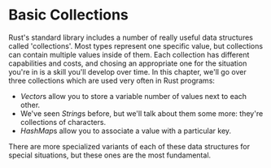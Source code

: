 # Basic Collections

Rust's standard library includes a number of really useful data structures
called 'collections'. Most types represent one specific value, but collections
can contain multiple values inside of them. Each collection has different
capabilities and costs, and chosing an appropriate one for the situation you're
in is a skill you'll develop over time. In this chapter, we'll go over three
collections which are used very often in Rust programs:

* *Vector*s allow you to store a variable number of values next to each other.
* We've seen *String*s before, but we'll talk about them some more: they're
  collections of characters.
* *HashMap*s allow you to associate a value with a particular key.

There are more specialized variants of each of these data structures for
special situations, but these ones are the most fundamental.
